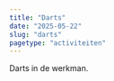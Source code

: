 ```yaml
---
title: "Darts"
date: "2025-05-22"
slug: "darts"
pagetype: "activiteiten"
---
```


Darts in de werkman.